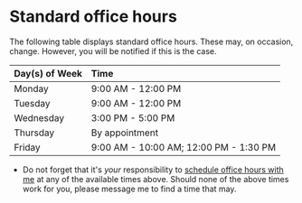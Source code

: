 # Standard office hours

The following table displays standard office hours. These may, on occasion, change. However, you will be notified if this is the case.

|Day(s) of Week            |Time                |
|:-------------------------|:-------------------|
|Monday                    |9:00 AM - 12:00 PM  |
|Tuesday                   |9:00 AM - 12:00 PM  |
|Wednesday                 |3:00 PM - 5:00 PM   |
|Thursday                  |By appointment      |
|Friday                    |9:00 AM - 10:00 AM; 12:00 PM - 1:30 PM 

* Do not forget that it's _your_ responsibility to [schedule office hours with me](https://chompe.rs/office-hours) at any of the available times above. Should none of the above times work for you, please message me to find a time that may.